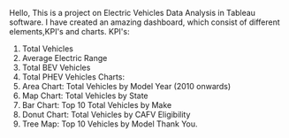 Hello, 
This is  a project on Electric Vehicles Data Analysis in Tableau software. 
I have created an amazing dashboard, which consist of different elements,KPI's and charts.
KPI's:
1. Total Vehicles
2. Average Electric Range
3. Total BEV Vehicles
4. Total PHEV Vehicles
Charts:
1. Area Chart: Total Vehicles by Model Year (2010 onwards)
2. Map Chart: Total Vehicles by State
3. Bar Chart: Top 10 Total Vehicles by Make
4. Donut Chart: Total Vehicles by CAFV Eligibility
5. Tree Map: Top 10 Vehicles by Model
Thank You.
